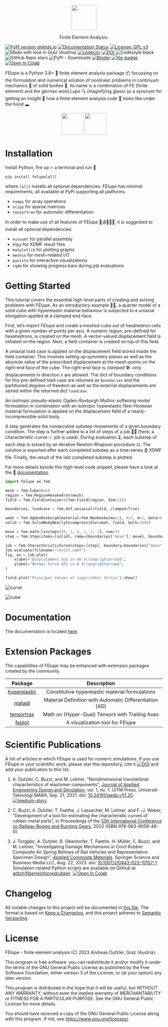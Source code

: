 <p align="center">
  <a href="https://felupe.readthedocs.io/en/latest/?badge=latest"><img src="https://user-images.githubusercontent.com/5793153/235789118-eb03eb25-2556-401d-8a0f-580f37e72f8d.png" height="80px"/></a>
  <p align="center">Finite Element Analysis.</p>
</p>

[![PyPI version shields.io](https://img.shields.io/pypi/v/felupe.svg)](https://pypi.python.org/pypi/felupe/) [![Documentation Status](https://readthedocs.org/projects/felupe/badge/?version=latest)](https://felupe.readthedocs.io/en/latest/?badge=latest) [![License: GPL v3](https://img.shields.io/badge/License-GPLv3-blue.svg)](https://www.gnu.org/licenses/gpl-3.0) ![Made with love in Graz (Austria)](https://img.shields.io/badge/Made%20with%20%E2%9D%A4%EF%B8%8F%20in-Graz%20(Austria)-0c674a) [![codecov](https://codecov.io/gh/adtzlr/felupe/branch/main/graph/badge.svg?token=J2QP6Y6LVH)](https://codecov.io/gh/adtzlr/felupe) [![DOI](https://zenodo.org/badge/360657894.svg)](https://zenodo.org/badge/latestdoi/360657894) ![Codestyle black](https://img.shields.io/badge/code%20style-black-black) ![GitHub Repo stars](https://img.shields.io/github/stars/adtzlr/felupe?logo=github) ![PyPI - Downloads](https://img.shields.io/pypi/dm/felupe) [![Binder](https://mybinder.org/badge_logo.svg)](https://mybinder.org/v2/gh/adtzlr/felupe-web/main?labpath=notebooks/binder/01_Getting-Started.ipynb) [![lite-badge](https://jupyterlite.rtfd.io/en/latest/_static/badge.svg)](https://adtzlr.github.io/felupe-web/lab?path=01_Getting-Started.ipynb) <a target="_blank" href="https://colab.research.google.com/github/adtzlr/felupe-web/blob/main/notebooks/colab/01_Getting-Started.ipynb"><img src="https://colab.research.google.com/assets/colab-badge.svg" alt="Open In Colab"/></a>

FElupe is a Python 3.8+ 🐍 finite element analysis package 📦 focussing on the formulation and numerical solution of nonlinear problems in continuum mechanics 🔧 of solid bodies 🚂. Its name is a combination of FE (finite element) and the german word *Lupe* 🔍 (magnifying glass) as a synonym for getting an insight 📖 how a finite element analysis code 🧮 looks like under the hood 🕳️.

<p align="center">
  <a href="https://felupe.readthedocs.io/en/latest/examples/rubberspring.html"><img src="https://user-images.githubusercontent.com/5793153/230604246-5a416081-6777-4f33-afdf-efdb51338722.png" height="70px"/></a> <a href="https://felupe.readthedocs.io/en/latest/examples/platewithhole.html"><img src="https://user-images.githubusercontent.com/5793153/230604587-42e3e339-e08c-4cc8-8000-f7046a8d95df.png" height="70px"/></a>
</p>

# Installation
Install Python, fire up 🔥 a terminal and run 🏃

```shell
pip install felupe[all]
```

where `[all]` installs all optional dependencies. FElupe has minimal requirements, all available at PyPI supporting all platforms.
* `numpy` for array operations
* `scipy` for sparse matrices
* `tensortrax` for automatic differentiation

In order to make use of all features of FElupe 💎💰💍👑💎, it is suggested to install all optional dependencies.
* `einsumt` for parallel assembly
* `h5py` for XDMF result files
* `matplotlib` for plotting graphs
* `meshio` for mesh-related I/O
* `pyvista` for interactive visualizations
* `tqdm` for showing progress bars during job evaluations

# Getting Started
This tutorial covers the essential high-level parts of creating and solving problems with FElupe. As an introductory example 👨‍🏫, a quarter model of a solid cube with hyperelastic material behaviour is subjected to a uniaxial elongation applied at a clamped end-face. 

First, let’s import FElupe and create a meshed cube out of hexahedron cells with a given number of points per axis. A numeric region, pre-defined for hexahedrons, is created on the mesh. A vector-valued displacement field is initiated on the region. Next, a field container is created on top of this field. 

A uniaxial load case is applied on the displacement field stored inside the field container. This involves setting up symmetry planes as well as the absolute value of the prescribed displacement at the mesh-points on the right-end face of the cube. The right-end face is *clamped* 🛠️: only displacements in direction *x* are allowed. The dict of boundary conditions for this pre-defined load case are returned as `boundaries` and the partitioned degrees of freedom as well as the external displacements are stored within the returned dict `loadcase`. 

An isotropic pseudo-elastic Ogden-Roxburgh Mullins-softening model formulation in combination with an isotropic hyperelastic Neo-Hookean material formulation is applied on the displacement field of a nearly-incompressible solid body. 

A step generates the consecutive substep-movements of a given boundary condition. The step is further added to a list of steps of a job 👩‍💻 (here, a characteristic-curve 📈 job is used). During evaluation ⏳, each substep of each step is solved by an iterative Newton-Rhapson procedure ⚖️. The solution is exported after each completed substep as a time-series ⌚ XDMF file. Finally, the result of the last completed substep is plotted.

For more details beside this high-level code snippet, please have a look at the 📝 [documentation](https://felupe.readthedocs.io/en/latest/?badge=latest).

```python
import felupe as fem

mesh = fem.Cube(n=6)
region = fem.RegionHexahedron(mesh)
field = fem.FieldContainer([fem.Field(region, dim=3)])

boundaries, loadcase = fem.dof.uniaxial(field, clamped=True)

umat = fem.OgdenRoxburgh(material=fem.NeoHooke(mu=1), r=3, m=1, beta=0)
solid = fem.SolidBodyNearlyIncompressible(umat, field, bulk=5000)

move = fem.math.linsteps([0, 1, 0, 1, 2, 1], num=5)
step = fem.Step(items=[solid], ramp={boundaries["move"]: move}, boundaries=boundaries)

job = fem.CharacteristicCurve(steps=[step], boundary=boundaries["move"])
job.evaluate(filename="result.xdmf")
fig, ax = job.plot(
    xlabel="Displacement $u$ in mm $\longrightarrow$",
    ylabel="Normal Force $F$ in N $\longrightarrow$",
)

field.plot("Principal Values of Logarithmic Strain").show()
```

![curve](https://user-images.githubusercontent.com/5793153/234382805-d9a56108-9dd7-4f57-a029-571a5a2486a4.svg)

![cube](https://user-images.githubusercontent.com/5793153/234405093-2f5201c1-3bba-46ee-bd91-af87813609d9.png)

# Documentation
The documentation is located [here](https://felupe.readthedocs.io/en/latest/?badge=latest).

# Extension Packages
The capabilities of FElupe may be enhanced with extension packages created by the community.

|                    **Package**                          |                     **Description**                     |
|:-------------------------------------------------------:|:-------------------------------------------------------:|
|  [hyperelastic](https://github.com/adtzlr/hyperelastic) |     Constitutive hyperelastic material formulations     |
|    [matadi](https://github.com/adtzlr/matadi)           | Material Definition with Automatic Differentiation (AD) |
|  [tensortrax](https://github.com/adtzlr/tensortrax)     |     Math on (Hyper-Dual) Tensors with Trailing Axes     |
|    [feplot](https://github.com/ZAARAOUI999/feplot)      |             A visualization tool for FElupe             |

# Scientific Publications
A list of articles in which FElupe is used for numeric simulations. If you use FElupe in your scientific work, please star this repository, cite it [![DOI](https://zenodo.org/badge/360657894.svg)](https://zenodo.org/badge/latestdoi/360657894) and add your publication to this list.

1. A. Dutzler, C. Buzzi, and M. Leitner, "Nondimensional translational characteristics of elastomer components", [Journal of Applied Engineering Design and Simulation](https://jaeds.uitm.edu.my/index.php/jaeds), vol. 1, no. 1. UiTM Press, Universiti Teknologi MARA, Sep. 21, 2021. doi: [10.24191/jaeds.v1i1.20](https://doi.org/10.24191/jaeds.v1i1.20). [![medium-story](https://img.shields.io/badge/medium-story-white)](https://medium.com/@adtzlr/nonlinear-force-displacement-curves-of-rubber-metal-parts-ab7c48448e96)

2. C. Buzzi, A. Dutzler, T. Faethe, J. Lassacher, M. Leitner, and F.-J. Weber, "Development of a tool for estimating 
the characteristic curves of rubber-metal parts", in Proceedings of the [12th International Conference on Railway 
Bogies and Running Gears](https://transportation.bme.hu/2022/11/30/bogie22/), 2022 (ISBN 978-963-9058-46-0).

3. J. Torggler, A. Dutzler, B. Oberdorfer, T. Faethe, H. Müller, C. Buzzi, and M. Leitner, "Investigating Damage Mechanisms in Cord-Rubber Composite Air Spring Bellows of Rail Vehicles and Representative Specimen Design", [Applied Composite Materials](https://www.springer.com/journal/10443). Springer Science and Business Media LLC, Aug. 22, 2023. doi: [10.1007/s10443-023-10157-1](https://link.springer.com/article/10.1007/s10443-023-10157-1). Simulation-related Python scripts are available on GitHub at [adtzlr/fiberreinforcedrubber](https://github.com/adtzlr/fiberreinforcedrubber). <a target="_blank" href="https://colab.research.google.com/github/adtzlr/fiberreinforcedrubber/blob/main/docs/notebooks/ex01_specimen_amplitudes.ipynb"><img src="https://colab.research.google.com/assets/colab-badge.svg" alt="Open In Colab"/></a>

# Changelog
All notable changes to this project will be documented in [this file](CHANGELOG.md). The format is based on [Keep a Changelog](https://keepachangelog.com/en/1.0.0/), and this project adheres to [Semantic Versioning](https://semver.org/spec/v2.0.0.html).

# License
FElupe - finite element analysis (C) 2023 Andreas Dutzler, Graz (Austria).

This program is free software: you can redistribute it and/or modify it under the terms of the GNU General Public License as published by the Free Software Foundation, either version 3 of the License, or (at your option) any later version.

This program is distributed in the hope that it will be useful, but WITHOUT ANY WARRANTY; without even the implied warranty of MERCHANTABILITY or FITNESS FOR A PARTICULAR PURPOSE. See the GNU General Public License for more details.

You should have received a copy of the GNU General Public License along with this program. If not, see <https://www.gnu.org/licenses/>.
